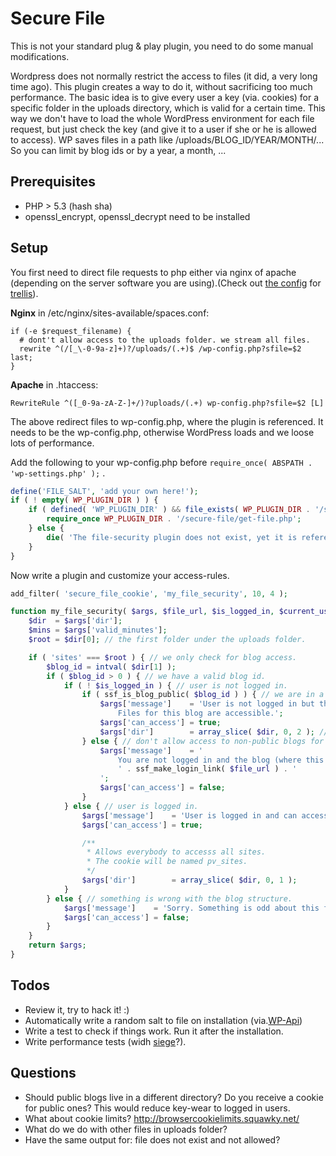 # Secure File
This is not your standard plug & play plugin, you need to do some manual modifications.

Wordpress does not normally restrict the access to files (it did, a very long time ago). This plugin creates a way to do it, without sacrificing too much performance.
The basic idea is to give every user a key (via. cookies) for a specific folder in the uploads directory, which is valid for a certain time. This way we don't have to load the whole WordPress environment for each file request, but just check the key (and give it to a user if she or he is allowed to access). WP saves files in a path like /uploads/BLOG_ID/YEAR/MONTH/... So you can limit by blog ids or by a year, a month, ...


## Prerequisites

* PHP > 5.3 (hash sha)
* openssl_encrypt, openssl_decrypt need to be installed

## Setup

You first need to direct file requests to php either via nginx of apache (depending on the server software you are using).(Check out [the config](https://github.com/dol-lab/trellis/blob/master/nginx-includes/all/secure-file.conf.j2) for [trellis](https://roots.io/trellis/)).

**Nginx** in /etc/nginx/sites-available/spaces.conf:

``` nginx
if (-e $request_filename) {
  # dont't allow access to the uploads folder. we stream all files.
  rewrite ^(/[_\-0-9a-z]+)?/uploads/(.+)$ /wp-config.php?sfile=$2 last;
}
```

**Apache** in .htaccess:

``` apacheconf
RewriteRule ^([_0-9a-zA-Z-]+/)?uploads/(.+) wp-config.php?sfile=$2 [L]
```

The above redirect files to wp-config.php, where the plugin is referenced. It needs to be the wp-config.php, otherwise WordPress loads and we loose lots of performance.

Add the following to your wp-config.php before `require_once( ABSPATH . 'wp-settings.php' );` .

``` php
define('FILE_SALT', 'add your own here!');
if ( ! empty( WP_PLUGIN_DIR ) ) {
	if ( defined( 'WP_PLUGIN_DIR' ) && file_exists( WP_PLUGIN_DIR . '/secure-file/get-file.php' ) ) {
		require_once WP_PLUGIN_DIR . '/secure-file/get-file.php';
	} else {
		die( 'The file-security plugin does not exist, yet it is referenced in wp-config.php.' );
	}
}
```

Now write a plugin and customize your access-rules.

``` php
add_filter( 'secure_file_cookie', 'my_file_security', 10, 4 );

function my_file_security( $args, $file_url, $is_logged_in, $current_user ) {
	$dir  = $args['dir'];
	$mins = $args['valid_minutes'];
	$root = $dir[0]; // the first folder under the uploads folder.

	if ( 'sites' === $root ) { // we only check for blog access.
		$blog_id = intval( $dir[1] );
		if ( $blog_id > 0 ) { // we have a valid blog id.
			if ( ! $is_logged_in ) { // user is not logged in.
				if ( ssf_is_blog_public( $blog_id ) ) { // we are in a public blog.
					$args['message']    = 'User is not logged in but the blog is public.
						Files for this blog are accessible.';
					$args['can_access'] = true;
					$args['dir']        = array_slice( $dir, 0, 2 ); // access all files in this blog. [sites, blogid].
				} else { // don't allow access to non-public blogs for non-logged in users.
					$args['message']    = '
						You are not logged in and the blog (where this file was uploaded) is not public.
						' . ssf_make_login_link( $file_url ) . '
					';
					$args['can_access'] = false;
				}
			} else { // user is logged in.
				$args['message']    = 'User is logged in and can access all sites for now.';
				$args['can_access'] = true;

				/**
				 * Allows everybody to accesss all sites.
				 * The cookie will be named pv_sites.
				 */
				$args['dir']        = array_slice( $dir, 0, 1 );
			}
		} else { // something is wrong with the blog structure.
			$args['message']    = 'Sorry. Something is odd about this file. Please contact and admin.';
			$args['can_access'] = false;
		}
	}
	return $args;
}

```

## Todos
 * Review it, try to hack it! :)
 * Automatically write a random salt to file on installation (via.[WP-Api](https://api.wordpress.org/secret-key/1.1/salt/))
 * Write a test to check if things work. Run it after the installation.
 * Write performance tests (widh [siege](http://www.joedog.org/siege-home)?).


## Questions

* Should public blogs live in a different directory? Do you receive a cookie for public ones? This would reduce key-wear to logged in users.
* What about cookie limits?  http://browsercookielimits.squawky.net/
* What do we do with other files in uploads folder?
* Have the same output for: file does not exist and not allowed?
